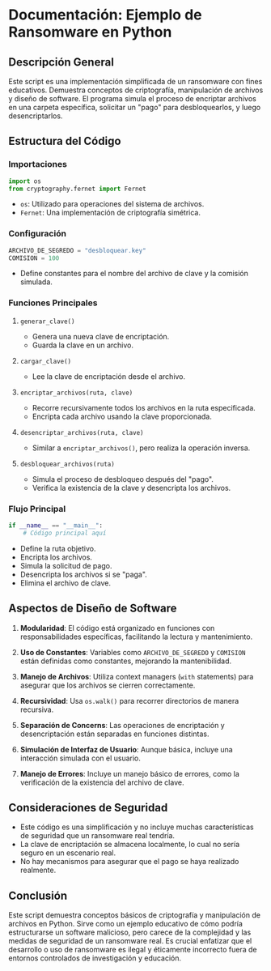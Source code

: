 # Documentación: Ejemplo de Ransomware en Python

## Descripción General
Este script es una implementación simplificada de un ransomware con fines educativos. Demuestra conceptos de criptografía, manipulación de archivos y diseño de software. El programa simula el proceso de encriptar archivos en una carpeta específica, solicitar un "pago" para desbloquearlos, y luego desencriptarlos.

## Estructura del Código

### Importaciones
```python
import os
from cryptography.fernet import Fernet
```
- `os`: Utilizado para operaciones del sistema de archivos.
- `Fernet`: Una implementación de criptografía simétrica.

### Configuración
```python
ARCHIVO_DE_SEGREDO = "desbloquear.key"
COMISION = 100
```
- Define constantes para el nombre del archivo de clave y la comisión simulada.

### Funciones Principales

1. `generar_clave()`
   - Genera una nueva clave de encriptación.
   - Guarda la clave en un archivo.

2. `cargar_clave()`
   - Lee la clave de encriptación desde el archivo.

3. `encriptar_archivos(ruta, clave)`
   - Recorre recursivamente todos los archivos en la ruta especificada.
   - Encripta cada archivo usando la clave proporcionada.

4. `desencriptar_archivos(ruta, clave)`
   - Similar a `encriptar_archivos()`, pero realiza la operación inversa.

5. `desbloquear_archivos(ruta)`
   - Simula el proceso de desbloqueo después del "pago".
   - Verifica la existencia de la clave y desencripta los archivos.

### Flujo Principal
```python
if __name__ == "__main__":
    # Código principal aquí
```
- Define la ruta objetivo.
- Encripta los archivos.
- Simula la solicitud de pago.
- Desencripta los archivos si se "paga".
- Elimina el archivo de clave.

## Aspectos de Diseño de Software

1. **Modularidad**: El código está organizado en funciones con responsabilidades específicas, facilitando la lectura y mantenimiento.

2. **Uso de Constantes**: Variables como `ARCHIVO_DE_SEGREDO` y `COMISION` están definidas como constantes, mejorando la mantenibilidad.

3. **Manejo de Archivos**: Utiliza context managers (`with` statements) para asegurar que los archivos se cierren correctamente.

4. **Recursividad**: Usa `os.walk()` para recorrer directorios de manera recursiva.

5. **Separación de Concerns**: Las operaciones de encriptación y desencriptación están separadas en funciones distintas.

6. **Simulación de Interfaz de Usuario**: Aunque básica, incluye una interacción simulada con el usuario.

7. **Manejo de Errores**: Incluye un manejo básico de errores, como la verificación de la existencia del archivo de clave.

## Consideraciones de Seguridad
- Este código es una simplificación y no incluye muchas características de seguridad que un ransomware real tendría.
- La clave de encriptación se almacena localmente, lo cual no sería seguro en un escenario real.
- No hay mecanismos para asegurar que el pago se haya realizado realmente.

## Conclusión
Este script demuestra conceptos básicos de criptografía y manipulación de archivos en Python. Sirve como un ejemplo educativo de cómo podría estructurarse un software malicioso, pero carece de la complejidad y las medidas de seguridad de un ransomware real. Es crucial enfatizar que el desarrollo o uso de ransomware es ilegal y éticamente incorrecto fuera de entornos controlados de investigación y educación.
